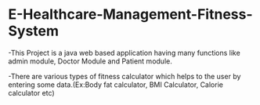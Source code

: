 # E-Healthcare-Management-Fitness-System
-This Project is a java web based application having many functions like admin module, Doctor Module and Patient module.

-There are various types of fitness calculator which helps to the user by entering some data.(Ex:Body fat calculator, BMI Calculator, Calorie calculator etc)
